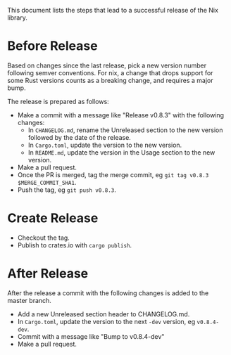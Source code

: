 This document lists the steps that lead to a successful release of the Nix
library.

# Before Release

Based on changes since the last release, pick a new version number
following semver conventions. For nix, a change that drops support for
some Rust versions counts as a breaking change, and requires a major bump.

The release is prepared as follows:

- Make a commit with a message like "Release v0.8.3" with the following
  changes:
  - In `CHANGELOG.md`, rename the Unreleased section to the new version
    followed by the date of the release.
  - In `Cargo.toml`, update the version to the new version.
  - In `README.md`, update the version in the Usage section to the new
    version.
- Make a pull request.
- Once the PR is merged, tag the merge commit, eg `git tag v0.8.3
  $MERGE_COMMIT_SHA1`.
- Push the tag, eg `git push v0.8.3`.

# Create Release

- Checkout the tag.
- Publish to crates.io with `cargo publish`.

# After Release

After the release a commit with the following changes is added to the master
branch.

- Add a new Unreleased section header to CHANGELOG.md.
- In `Cargo.toml`, update the version to the next `-dev` version, eg
  `v0.8.4-dev`.
- Commit with a message like "Bump to v0.8.4-dev"
- Make a pull request.
